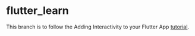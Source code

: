# flutter_learn

This branch is to follow the Adding Interactivity to your Flutter App [tutorial](https://flutter.dev/docs/development/ui/interactive).